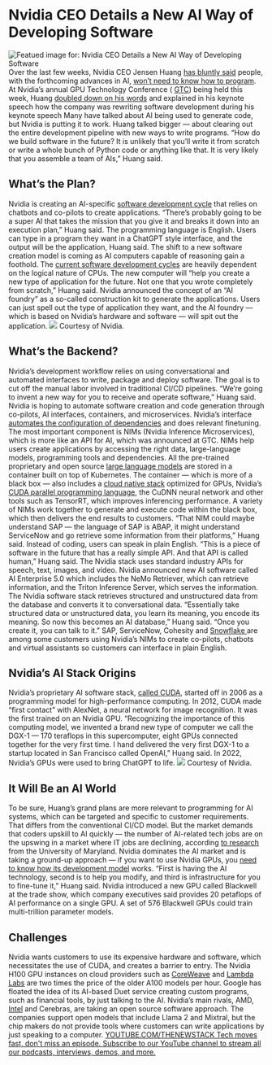 # Nvidia CEO Details a New AI Way of Developing Software
![Featued image for: Nvidia CEO Details a New AI Way of Developing Software](https://cdn.thenewstack.io/media/2024/03/c206efb3-jensen_huang-nvidia-1024x589.png)
Over the last few weeks, Nvidia CEO Jensen Huang
[has bluntly said](https://thenewstack.io/nvidia-wants-to-rewrite-the-software-development-stack/) people, with the forthcoming advances in AI, [won’t need to know how to program](https://thenewstack.io/making-sense-of-sam-altmans-7-trillion-ai-chips-gambit/).
At Nvidia’s annual GPU Technology Conference (
[GTC](https://www.nvidia.com/gtc/)) being held this week, Huang [doubled down on his words](https://blogs.nvidia.com/blog/2024-GTC-keynote/) and explained in his keynote speech how the company was rewriting software development during his keynote speech
Many have talked about AI being used to generate code, but Nvidia is putting it to work. Huang talked bigger — about clearing out the entire development pipeline with new ways to write programs.
“How do we build software in the future? It is unlikely that you’ll write it from scratch or write a whole bunch of Python code or anything like that. It is very likely that you assemble a team of AIs,” Huang said.
## What’s the Plan?
Nvidia is creating an AI-specific
[software development cycle](https://thenewstack.io/security-testing-must-be-part-of-software-development-life-cycle/) that relies on chatbots and co-pilots to create applications.
“There’s probably going to be a super AI that takes the mission that you give it and breaks it down into an execution plan,” Huang said.
The programming language is English. Users can type in a program they want in a ChatGPT style interface, and the output will be the application, Huang said.
The shift to a new software creation model is coming as AI computers capable of reasoning gain a foothold. The
[current software development cycles](https://thenewstack.io/devops/) are heavily dependent on the logical nature of CPUs.
The new computer will “help you create a new type of application for the future. Not one that you wrote completely from scratch,” Huang said.
Nvidia announced the concept of an “AI foundry” as a so-called construction kit to generate the applications. Users can just spell out the type of application they want, and the AI foundry — which is based on Nvidia’s hardware and software — will spit out the application.
![](https://cdn.thenewstack.io/media/2024/03/8e4b0635-vivy0652-1-scaled.jpg-1024x683.webp)
Courtesy of Nvidia.
## What’s the Backend?
Nvidia’s development workflow relies on using conversational and automated interfaces to write, package and deploy software. The goal is to cut off the manual labor involved in traditional CI/CD pipelines.
“We’re going to invent a new way for you to receive and operate software,” Huang said.
Nvidia is hoping to automate software creation and code generation through co-pilots, AI interfaces, containers, and microservices. Nvidia’s interface
[automates the configuration of dependencies](https://thenewstack.io/automated-dependency-management-with-depfu/) and does relevant finetuning.
The most important component is NIMs (Nvidia Inference Microservices), which is more like an API for AI, which was announced at GTC. NIMs help users create applications by accessing the right data, large-language models, programming tools and dependencies.
All the pre-trained proprietary and open source
[large language models](https://thenewstack.io/top-5-large-language-models-and-how-to-use-them-effectively/) are stored in a container built on top of Kubernetes. The container — which is more of a black box — also includes a [cloud native stack](https://thenewstack.io/what-is-the-modern-cloud-native-stack/) optimized for GPUs, Nvidia’s [CUDA parallel programming language](https://thenewstack.io/nvidias-cuda-12-is-here-to-bring-out-the-animal-in-gpus/), the CuDNN neural network and other tools such as TensorRT, which improves inferencing performance.
A variety of NIMs work together to generate and execute code within the black box, which then delivers the end results to customers.
“That NIM could maybe understand SAP — the language of SAP is ABAP, it might understand ServiceNow and go retrieve some information from their platforms,” Huang said.
Instead of coding, users can speak in plain English.
“This is a piece of software in the future that has a really simple API. And that API is called human,” Huang said.
The Nvidia stack uses standard industry APIs for speech, text, images, and video. Nvidia announced new AI software called AI Enterprise 5.0 which includes the NeMo Retriever, which can retrieve information, and the Triton Inference Server, which serves the information.
The Nvidia software stack retrieves structured and unstructured data from the database and converts it to conversational data.
“Essentially take structured data or unstructured data, you learn its meaning, you encode its meaning. So now this becomes an AI database,” Huang said. “Once you create it, you can talk to it.”
SAP, ServiceNow, Cohesity and
[Snowflake ](https://www.snowflake.com/?utm_content=inline-mention)are among some customers using Nvidia’s NIMs to create co-pilots, chatbots and virtual assistants so customers can interface in plain English.
## Nvidia’s AI Stack Origins
Nvidia’s proprietary AI software stack,
[called CUDA](https://thenewstack.io/nvidia-hones-in-on-apple-like-approach-to-ai-with-cuda/), started off in 2006 as a programming model for high-performance computing.
In 2012, CUDA made “first contact” with AlexNet, a neural network for image recognition. It was the first trained on an Nvidia GPU.
“Recognizing the importance of this computing model, we invented a brand new type of computer we call the DGX-1 — 170 teraflops in this supercomputer, eight GPUs connected together for the very first time. I hand delivered the very first DGX-1 to a startup located in San Francisco called OpenAI,” Huang said.
In 2022, Nvidia’s GPUs were used to bring ChatGPT to life.
![](https://cdn.thenewstack.io/media/2024/03/ac4fee75-mjc_2441-2-scaled.jpg-1024x683.webp)
Courtesy of Nvidia.
## It Will Be an AI World
To be sure, Huang’s grand plans are more relevant to programming for AI systems, which can be targeted and specific to customer requirements. That differs from the conventional CI/CD model.
But the market demands that coders upskill to AI quickly — the number of AI-related tech jobs are on the upswing in a market where IT jobs are declining, according
[to research](https://www.aimaps.ai/) from the University of Maryland.
Nvidia dominates the AI market and is taking a ground-up approach — if you want to use Nvidia GPUs, you
[need to know how its development model](https://thenewstack.io/ai-development-needs-to-focus-more-on-data-less-on-models/) works.
“First is having the AI technology, second is to help you modify, and third is infrastructure for you to fine-tune it,” Huang said.
Nvidia introduced a new GPU called Blackwell at the trade show, which company executives said provides 20 petaflops of AI performance on a single GPU. A set of 576 Blackwell GPUs could train multi-trillion parameter models.
## Challenges
Nvidia wants customers to use its expensive hardware and software, which necessitates the use of CUDA, and creates a barrier to entry.
The Nvidia H100 GPU instances on cloud providers such as
[CoreWeave](https://www.coreweave.com/gpu-cloud-pricing) and [Lambda Labs](https://lambdalabs.com/service/gpu-cloud) are two times the price of the older A100 models per hour.
Google has floated the idea of its AI-based Duet service creating custom programs, such as financial tools, by just talking to the AI. Nvidia’s main rivals, AMD,
[Intel](https://thenewstack.io/intels-gelsinger-openais-altman-augur-the-future-of-genai/) and Cerebras, are taking an open source software approach. The companies support open models that include Llama 2 and Mixtral, but the chip makers do not provide tools where customers can write applications by just speaking to a computer. [
YOUTUBE.COM/THENEWSTACK
Tech moves fast, don't miss an episode. Subscribe to our YouTube
channel to stream all our podcasts, interviews, demos, and more.
](https://youtube.com/thenewstack?sub_confirmation=1)